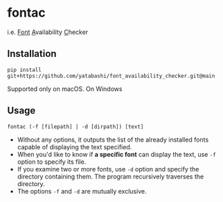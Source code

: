 # fontac

i.e. <u>Font</u> <u>A</u>vailability <u>C</u>hecker

## Installation
```
pip install git+https://github.com/yatabashi/font_availability_checker.git@main
```

Supported only on macOS. On Windows

## Usage
```
fontac (-f [filepath] | -d [dirpath]) [text]
```
* Without any options, it outputs the list of the already installed fonts capable of displaying the text specified.
* When you'd like to know if **a specific font** can display the text, use `-f` option to specify its file.
* If you examine two or more fonts, use `-d` option and specify the directory containing them. The program recursively traverses the directory.
* The options `-f` and `-d` are mutually exclusive.